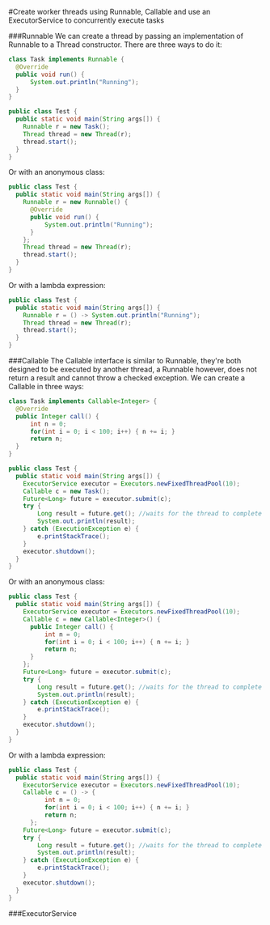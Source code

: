 #Create worker threads using Runnable, Callable and use an ExecutorService to concurrently execute tasks

###Runnable
We can create a thread by passing an implementation of Runnable to a Thread constructor. There are three ways to do it:
````java
class Task implements Runnable {
  @Override
  public void run() {
      System.out.println("Running");
  }
}

public class Test {
  public static void main(String args[]) {
    Runnable r = new Task();
    Thread thread = new Thread(r);
    thread.start();
  }
}

````
Or with an anonymous class:
````java
public class Test {
  public static void main(String args[]) {
    Runnable r = new Runnable() {
      @Override
      public void run() {
          System.out.println("Running");
      }
    };
    Thread thread = new Thread(r);
    thread.start();
  }
}
````
Or with a lambda expression:
````java
public class Test {
  public static void main(String args[]) {
    Runnable r = () -> System.out.println("Running");
    Thread thread = new Thread(r);
    thread.start();
  }
}
````

###Callable
The Callable interface is similar to Runnable, they're both designed to be executed by another thread, a Runnable however, does not return a result and cannot throw a checked exception. We can create a Callable in three ways:
````java
class Task implements Callable<Integer> {
  @Override
  public Integer call() {
      int n = 0;
      for(int i = 0; i < 100; i++) { n += i; }
      return n;
  }
}

public class Test {
  public static void main(String args[]) {
    ExecutorService executor = Executors.newFixedThreadPool(10);
    Callable c = new Task();
    Future<Long> future = executor.submit(c);
    try {
        Long result = future.get(); //waits for the thread to complete
        System.out.println(result);
    } catch (ExecutionException e) {
        e.printStackTrace();
    }
    executor.shutdown();
  }
}

````
Or with an anonymous class:
````java
public class Test {
  public static void main(String args[]) {
    ExecutorService executor = Executors.newFixedThreadPool(10);
    Callable c = new Callable<Integer>() {
      public Integer call() {
          int n = 0;
          for(int i = 0; i < 100; i++) { n += i; }
          return n;
      }
    };
    Future<Long> future = executor.submit(c);
    try {
        Long result = future.get(); //waits for the thread to complete
        System.out.println(result);
    } catch (ExecutionException e) {
        e.printStackTrace();
    }
    executor.shutdown();
  }
}
````
Or with a lambda expression:
````java
public class Test {
  public static void main(String args[]) {
    ExecutorService executor = Executors.newFixedThreadPool(10);
    Callable c = () -> {
          int n = 0;
          for(int i = 0; i < 100; i++) { n += i; }
          return n;
      };
    Future<Long> future = executor.submit(c);
    try {
        Long result = future.get(); //waits for the thread to complete
        System.out.println(result);
    } catch (ExecutionException e) {
        e.printStackTrace();
    }
    executor.shutdown();
  }
}
````

###ExecutorService
